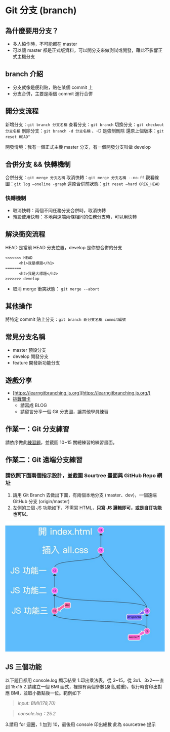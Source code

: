 # Git 分支 (branch)

## 為什麼要用分支？

* 多人協作時，不可能都在 master
* 可以讓 master 都是正式版資料，可以開分支來做測試或開發，藉此不影響正式主機分支

## branch 介紹

* 分支就像是便利貼，貼在某個 commit 上
* 分支合併，主要是兩個 commit 進行合併

## 開分支流程

新增分支：`git branch 分支名稱`
查看分支：`git branch` 
切換分支：`git checkout 分支名稱`
刪除分支：`git branch -d 分支名稱` 、-D 是強制刪除
還原上個版本：`git reset HEAD^`

開發情境：我有一個正式主機 master 分支，有一個開發分支叫做 develop

## 合併分支 && 快轉機制

合併分支：`git merge 分支名稱`
取消快轉：`git merge 分支名稱 --no-ff`
觀看線圖：`git log —oneline -graph`
還原合併前狀態：`git reset —hard ORIG_HEAD`

### 快轉機制

* 取消快轉：兩個不同任務分支合併時，取消快轉
* 預設使用快轉：本地與遠端兩條相同的任務分支時，可以用快轉

## 解決衝突流程

HEAD 是當前 HEAD 分支位置，develop 是你想合併的分支

```
<<<<<<< HEAD
      <h1>我是標題</h1>
=======
      <h2>我是大標題</h2>
>>>>>>> develop
```

* 取消 merge 衝突狀態： `git merge --abort`

## 其他操作


將特定 commit 貼上分支：`git branch 新分支名稱 commit編號`

## 常見分支名稱

* master 預設分支
* develop 開發分支
* feature 開發新功能分支

## 遊戲分享

* [https://learngitbranching.js.org](https://learngitbranching.js.org/)
* [挑戰關卡](https://drive.google.com/drive/folders/1koW25onvGTHtnHuob2UR1x6Jxywo34Om?usp=sharing)
    * 請寫成 BLOG
    * 請留言分享一個 Git 分支圖，讓其他學員練習

## 作業一：Git 分支練習

請依序做此[練習題](https://drive.google.com/drive/folders/198UAQzQ4T66fYWrH5H9RJUgbmtUVbNzK?usp=sharing)，並截圖 10~15 關總練習的練習畫面。


## 作業二：Git 遠端分支練習

### 請依照下面兩個指示設計，並**截圖 Sourtree 畫面與 GitHub Repo 網址**

1. 請用 Git Branch 去做出下圖，有兩個本地分支 (master、dev)，一個遠端 GitHub 分支 (origin/master)
2. 左側的三個 JS 功能如下，不需寫 HTML，**只寫 JS 邏輯即可，或是自訂功能也可以**。

![Image: 74670846_2786531548033139_2906708143650111488_n-1.jpg](images\74670846_2786531548033139_2906708143650111488_n-1.jpg)

## JS 三個功能

以下題目都用 console.log 顯示結果
1.印出乘法表，從 3~15，從 3x1、3x2~一直到 15x15
2.請建立一個 BMI 函式，裡頭有兩個參數(身高,體重)，執行時會印出對應 BMI，並取小數點後一位。範例如下


> *input: BMI(178,70)*

> *console.log：25.2*

3.請用 for 迴圈，1 加到 10，最後用 console 印出總數
此為 sourcetree 提示